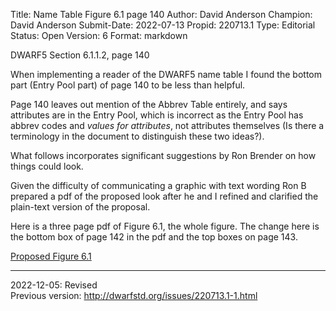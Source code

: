 Title:       Name Table Figure 6.1 page 140
Author:      David Anderson
Champion:    David Anderson
Submit-Date: 2022-07-13
Propid:      220713.1
Type:        Editorial
Status:      Open
Version:     6
Format:      markdown

DWARF5 Section 6.1.1.2, page 140

When implementing a reader of the DWARF5 name table I found the
bottom part (Entry Pool part) of page 140 to be less than helpful.

Page 140 leaves out mention of the Abbrev Table entirely,
and says attributes are in the Entry Pool, which is incorrect
as the Entry Pool has abbrev codes and *values for attributes*,
not attributes themselves (Is there a terminology in the document
to distinguish these two ideas?).

What follows incorporates significant suggestions by Ron Brender
on how things could look.

Given the difficulty of communicating a graphic with text wording Ron B
prepared a pdf of the proposed look after he and I refined and clarified
the plain-text version of the proposal.

Here is a three page pdf of Figure 6.1, the whole figure.
The  change here is the bottom box of page 142 in the pdf
and the top boxes on page 143.

[Proposed Figure 6.1](../doc/Issue_220713.1_dwarf6-proposed-fig6.1-20221205.pdf)

---

2022-12-05:  Revised  
   Previous version: http://dwarfstd.org/issues/220713.1-1.html

